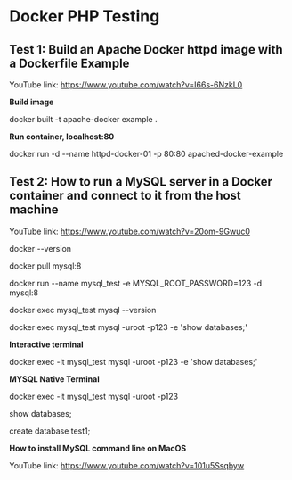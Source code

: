 # Docker PHP Testing

## Test 1: Build an Apache Docker httpd image with a Dockerfile Example

YouTube link: https://www.youtube.com/watch?v=I66s-6NzkL0

**Build image**

docker built -t apache-docker example .

**Run container, localhost:80**

docker run -d --name httpd-docker-01 -p 80:80 apached-docker-example

## Test 2: How to run a MySQL server in a Docker container and connect to it from the host machine

YouTube link: https://www.youtube.com/watch?v=20om-9Gwuc0

docker --version

docker pull mysql:8

docker run --name mysql_test -e MYSQL_ROOT_PASSWORD=123 -d mysql:8

docker exec mysql_test mysql --version

docker exec mysql_test mysql -uroot -p123 -e 'show databases;'

**Interactive terminal**

docker exec -it mysql_test mysql -uroot -p123 -e 'show databases;'

**MYSQL Native Terminal**

docker exec -it mysql_test mysql -uroot -p123

show databases;

create database test1;

**How to install MySQL command line on MacOS**

YouTube link: https://www.youtube.com/watch?v=101u5Ssqbyw
